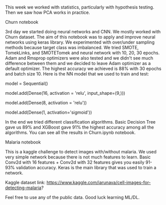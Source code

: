 This week we worked with statistics, particularly with hypothesis testing.
Then we saw how PCA works in practice.

Churn notebook

3rd day we started doing neural networks and CNN. We mostly worked with Churn dataset. The aim of this notebook was to apply and improve neural networks using keras library.
We experimented with over/under sampling methods because target class was imbalanced. We tried SMOTE, TomekLinks, and SMOTETomek and neural network with 10, 20, 30 epochs.
Adam and Rmsprop optimizers were also tested and we didn't see much difference between them and we decided to leave Adam optimizer as a default optimizer. 
The highest accuracy we achieved is 88% with 30 epochs and batch size 10.
Here is the NN model that we used to train and test:

model = Sequential()

model.add(Dense(16, activation = 'relu', input_shape=(9,)))

model.add(Dense(8, activation = 'relu'))

model.add(Dense(1, activation='sigmoid'))

In the end we tried different classification algorithms. Basic Decision Tree gave us 89% and XGBoost gave 91% the highest accuracy among all the algorithms.
You can see all the results in Churn.ipynb notebook.

Malaria notebook

This is a kaggle challenge to detect images with/without malaria. We used very simple network because there is not much features to learn. Basic Conv2d with 16 features + Conv2d with 32 features gives you easily 91-93% validation accuracy. Keras is the main library that was used to train a network.

Kaggle dataset link: https://www.kaggle.com/iarunava/cell-images-for-detecting-malaria?

Feel free to use any of the public data.
Good luck learning ML/DL.
